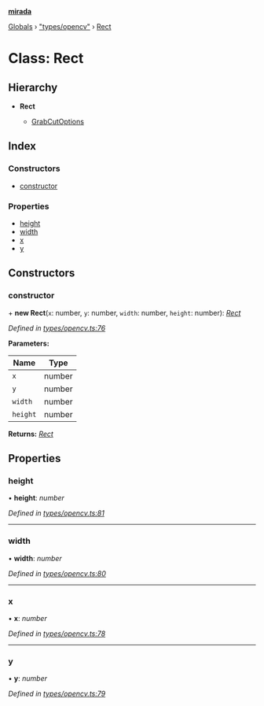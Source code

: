 **[mirada](../README.md)**

[Globals](../README.md) › ["types/opencv"](../modules/_types_opencv_.md) › [Rect](_types_opencv_.rect.md)

# Class: Rect

## Hierarchy

* **Rect**

  * [GrabCutOptions](../interfaces/_grabcut_.grabcutoptions.md)

## Index

### Constructors

* [constructor](_types_opencv_.rect.md#constructor)

### Properties

* [height](_types_opencv_.rect.md#height)
* [width](_types_opencv_.rect.md#width)
* [x](_types_opencv_.rect.md#x)
* [y](_types_opencv_.rect.md#y)

## Constructors

###  constructor

\+ **new Rect**(`x`: number, `y`: number, `width`: number, `height`: number): *[Rect](_types_opencv_.rect.md)*

*Defined in [types/opencv.ts:76](https://github.com/cancerberoSgx/mirada/blob/d67acf6/mirada/src/types/opencv.ts#L76)*

**Parameters:**

Name | Type |
------ | ------ |
`x` | number |
`y` | number |
`width` | number |
`height` | number |

**Returns:** *[Rect](_types_opencv_.rect.md)*

## Properties

###  height

• **height**: *number*

*Defined in [types/opencv.ts:81](https://github.com/cancerberoSgx/mirada/blob/d67acf6/mirada/src/types/opencv.ts#L81)*

___

###  width

• **width**: *number*

*Defined in [types/opencv.ts:80](https://github.com/cancerberoSgx/mirada/blob/d67acf6/mirada/src/types/opencv.ts#L80)*

___

###  x

• **x**: *number*

*Defined in [types/opencv.ts:78](https://github.com/cancerberoSgx/mirada/blob/d67acf6/mirada/src/types/opencv.ts#L78)*

___

###  y

• **y**: *number*

*Defined in [types/opencv.ts:79](https://github.com/cancerberoSgx/mirada/blob/d67acf6/mirada/src/types/opencv.ts#L79)*